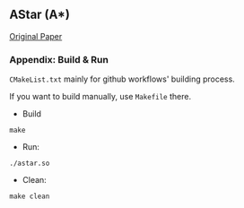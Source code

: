 ## AStar (A*)
[Original Paper](paper/astar.pdf)

### Appendix: Build & Run
`CMakeList.txt` mainly for github workflows' building process.

If you want to build manually, use `Makefile` there. 

* Build

```shell
make
```

* Run:

```shell
./astar.so
```

* Clean:

```shell
make clean
```